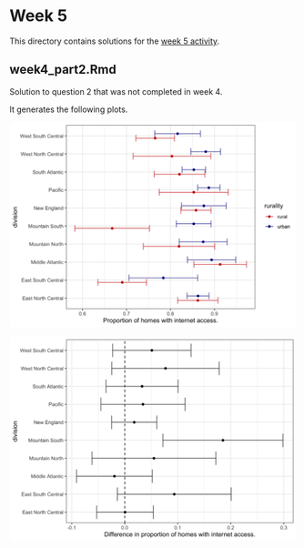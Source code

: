 # Week 5

This directory contains solutions for the [week 5 activity](https://github.com/jbender/Stats506_F20/tree/master/activities/week5/).

## week4_part2.Rmd

Solution to question 2 that was not completed in week 4.

It generates the following plots.

![Figure 1](./w4_p2_q1_plot.png)

![Figure 1](./w4_p2_q2_plot.png)